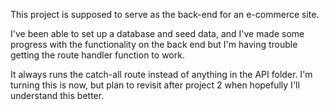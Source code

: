 This project is supposed to serve as the back-end for an e-commerce site.

I've been able to set up a database and seed data, and I've made some progress with the functionality on the back end but I'm having trouble getting the route handler function to work.

It always runs the catch-all route instead of anything in the API folder. I'm turning this is now, but plan to revisit after project 2 when hopefully I'll understand this better.